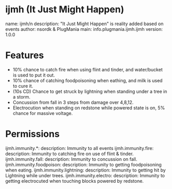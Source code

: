 ijmh (It Just Might Happen)
====

name: ijmh/n
description: "It Just Might Happen" is reality added based on events
author: nsordk & PlugMania
main: info.plugmania.ijmh.ijmh
version: 1.0.0

Features
====
- 10% chance to catch fire when using flint and tinder, and water/bucket is used to put it out.
- 10% chance of catching foodpoisoning when eathing, and milk is used to cure it.
- (10s CD) Chance to get struck by lightning when standing under a tree in a storm.
- Concussion from fall in 3 steps from damage over 4,8,12.
- Electrocution when standing on redstone while powered state is on, 5% chance for massive voltage.

Permissions
====

  ijmh.immunity.*:
    description: Immunity to all events
  ijmh.immunity.fire:
    description: Immunity to catching fire on use of flint & tinder.
  ijmh.immunity.fall:
    description: Immunity to concussion on fall.
  ijmh.immunity.foodpoison:
    description: Immunity to getting foodpoisoning when eating.
  ijmh.immunity.lightning:
    description: Immunity to getting hit by Lightning while under trees.
  ijmh.immunity.electro:
    description: Immunity to getting electrocuted when touching blocks powered by redstone.
              
